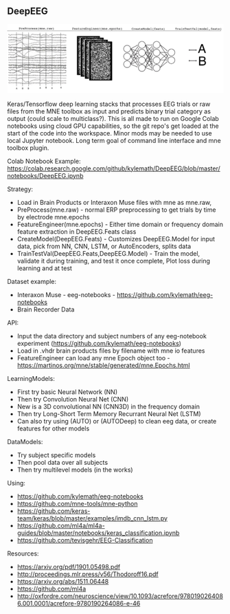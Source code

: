 ## DeepEEG ##

![DeepEEG Image](DeepEEGImage2.png)
 
Keras/Tensorflow deep learning stacks that processes EEG trials or raw files from the MNE toolbox as input and predicts binary trial category as output (could scale to multiclass?). This is all made to run on Google Colab notebooks using cloud GPU capabilities, so the git repo's get loaded at the start of the code into the workspace. Minor mods may be needed to use local Jupyter notebook. Long term goal of command line interface and mne toolbox plugin.

Colab Notebook Example:
https://colab.research.google.com/github/kylemath/DeepEEG/blob/master/notebooks/DeepEEG.ipynb

Strategy:
* Load in Brain Products or Interaxon Muse files with mne as mne.raw, 
* PreProcess(mne.raw) - normal ERP preprocessing to get trials by time by electrode mne.epochs
* FeatureEngineer(mne.epochs) - Either time domain or frequency domain feature extraction in DeepEEG.Feats class
* CreateModel(DeepEEG.Feats) - Customizes DeepEEG.Model for input data, pick from NN, CNN, LSTM, or AutoEncoders, splits data
* TrainTestVal(DeepEEG.Feats,DeepEEG.Model) - Train the model, validate it during training, and test it once complete, Plot loss during learning and at test
                                             
Dataset example:
* Interaxon Muse - eeg-notebooks -  https://github.com/kylemath/eeg-notebooks
* Brain Recorder Data 

API:
* Input the data directory and subject numbers of any eeg-notebook experiment (https://github.com/kylemath/eeg-notebooks)
* Load in .vhdr brain products files by filename with mne io features
* FeatureEngineer can load any mne Epoch object too - https://martinos.org/mne/stable/generated/mne.Epochs.html

LearningModels:
* First try basic Neural Network (NN)
* Then try Convolution Neural Net (CNN)
* New is a 3D convolutional NN (CNN3D) in the frequency domain
* Then try Long-Short Term Memory Recurrant Neural Net (LSTM)
* Can also try using (AUTO) or (AUTODeep) to clean eeg data, or create features for other models

DataModels:
* Try subject specific models 
* Then pool data over all subjects
* Then try multilevel models (in the works)

Using: 
* https://github.com/kylemath/eeg-notebooks
* https://github.com/mne-tools/mne-python
* https://github.com/keras-team/keras/blob/master/examples/imdb_cnn_lstm.py
* https://github.com/ml4a/ml4a-guides/blob/master/notebooks/keras_classification.ipynb
* https://github.com/tevisgehr/EEG-Classification

Resources:
* https://arxiv.org/pdf/1901.05498.pdf 
* http://proceedings.mlr.press/v56/Thodoroff16.pdf
* https://arxiv.org/abs/1511.06448
* https://github.com/ml4a
* http://oxfordre.com/neuroscience/view/10.1093/acrefore/9780190264086.001.0001/acrefore-9780190264086-e-46
